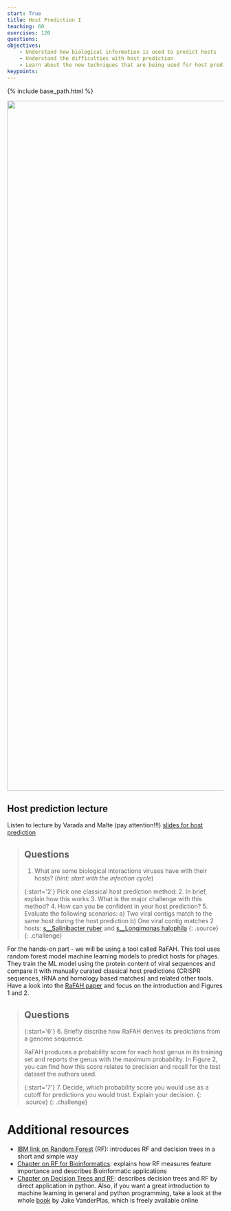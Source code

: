 ```yaml
---
start: True
title: Host Prediction I
teaching: 60
exercises: 120
questions: 
objectives:
    - Understand how biological information is used to predict hosts
    - Understand the difficulties with host prediction
    - Learn about the new techniques that are being used for host prediction
keypoints:
---
```


{% include base_path.html %}
<p align="center">
    <a href="{{ site.carpentries_site }}"><img src="{{ relative_root_path }}/assets/img/logo_day5.png" alt="Viromics workflow" width="1600" /></a>
</p>

## Host prediction lecture

Listen to lecture by Varada and Malte (pay attention!!!) [slides for host prediction](https://docs.google.com/presentation/d/13lHksa1I1j6rfW8UDtj67xlyvby5DZ_0NADvCq-mH5A/edit#slide=id.g303d9338c74_0_156)

> ## Questions
> 1. What are some biological interactions viruses have with their hosts? (*hint: start with the infection cycle*)
>
> {:start='2'}
> Pick one classical host prediction method:
> 2. In brief, explain how this works
> 3. What is the major challenge with this method?
> 4. How can you be confident in your host prediction?
> 5. Evaluate the following scenarios:
>    a) Two viral contigs match to the same host during the host prediction
>    b) One viral contig matches 2 hosts: [s__Salinibacter ruber](https://gtdb.ecogenomic.org/tree?r=s__Salinibacter%20ruber) and [s__Longimonas halophila](https://gtdb.ecogenomic.org/tree?r=s__Longimonas%20halophila) 
> {: .source}
{: .challenge}

For the hands-on part - we will be using a tool called RaFAH. This tool uses random forest model 
machine learning models to predict hosts for phages. They train the ML model using the protein 
content of viral sequences and compare it with manually curated classical host predictions 
(CRISPR sequences, tRNA and homology based matches) and related other tools. Have a look into 
the [RaFAH paper](https://www.sciencedirect.com/science/article/pii/S2666389921001008?via%3Dihub) 
and focus on the introduction and Figures 1 and 2.  

> ## Questions
> {:start='6'}
> 6. Briefly discribe how RaFAH derives its predictions from a genome sequence.
>
> RaFAH produces a probability score for each host genus in its training set and reports the genus with
> the maximum probability. In Figure 2, you can find how this score relates to precision and recall
> for the test dataset the authors used.
> 
> {:start='7'}
> 7. Decide, which probability score you would use as a cutoff for predictions you would trust. Explain your decision.
> {: .source}
{: .challenge}

# Additional resources

- [IBM link on Random Forest](https://www.ibm.com/topics/random-forest) (RF): introduces RF and decision trees in a short and simple way
- [Chapter on RF for Bioinformatics](https://www.cs.cmu.edu/~qyj/papersA08/11-rfbook.pdf): explains how RF measures feature importance and describes Bioinformatic applications
- [Chapter on Decision Trees and RF](https://jakevdp.github.io/PythonDataScienceHandbook/05.08-random-forests.html): describes decision trees and RF by direct application in python. Also, if you want a great introduction to machine learning in general and python programming, take a look at the whole [book](https://jakevdp.github.io/PythonDataScienceHandbook/index.html) by Jake VanderPlas, which is freely available online
